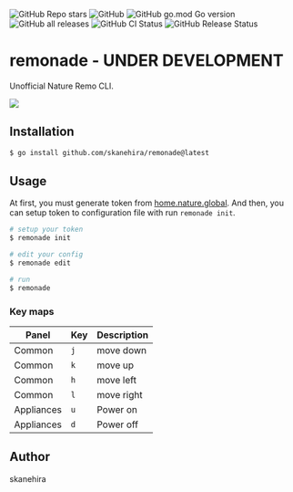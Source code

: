 ![GitHub Repo stars](https://img.shields.io/github/stars/skanehira/remonade?style=social)
![GitHub](https://img.shields.io/github/license/skanehira/remonade)
![GitHub go.mod Go version](https://img.shields.io/github/go-mod/go-version/skanehira/remonade)
![GitHub all releases](https://img.shields.io/github/downloads/skanehira/remonade/total)
![GitHub CI Status](https://img.shields.io/github/workflow/status/skanehira/remonade/ci?label=CI)
![GitHub Release Status](https://img.shields.io/github/workflow/status/skanehira/remonade/Release?label=release)

# remonade - UNDER DEVELOPMENT
Unofficial Nature Remo CLI.

![](https://i.gyazo.com/5c2c9c5979368be9ee89a0521166104b.png)

## Installation

```sh
$ go install github.com/skanehira/remonade@latest
```

## Usage
At first, you must generate token from [home.nature.global](https://home.nature.global).
And then, you can setup token to configuration file with run `remonade init`.

```sh
# setup your token
$ remonade init

# edit your config
$ remonade edit

# run
$ remonade
```

### Key maps

| Panel      | Key | Description |
|------------|-----|-------------|
| Common     | `j` | move down   |
| Common     | `k` | move up     |
| Common     | `h` | move left   |
| Common     | `l` | move right  |
| Appliances | `u` | Power on    |
| Appliances | `d` | Power off   |


## Author
skanehira
